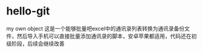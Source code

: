# hello-git
my own object
这是一个能够批量吧excel中的通讯录列表转换为通讯录备份文件，然后导入手机可以直接批量添加通讯录的脚本，安卓苹果都适用，代码还在初级阶段，后续会继续改善
